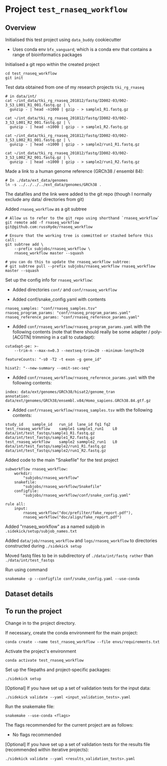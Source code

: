 # Project `test_rnaseq_workflow`

## Overview

Initialised this test project using `data_buddy` cookiecutter

- Uses conda env `bfx_vanguard`; which is a conda env that contains a range of
  bioinformatics packages

Initialised a git repo within the created project

```
cd test_rnaseq_workflow
git init
```

Test data obtained from one of my research projects `tki_rg_rnaseq`

```
# in data/int/
cat ~/int_data/tki_rg_rnaseq_201812/fastq/ID002-03/002-3_S3_L001_R1_001.fastq.gz | \
  gunzip - | head -n1000 | gzip - > sample1_R1.fastq.gz

cat ~/int_data/tki_rg_rnaseq_201812/fastq/ID002-03/002-3_S3_L001_R2_001.fastq.gz | \
  gunzip - | head -n1000 | gzip - > sample1_R2.fastq.gz

cat ~/int_data/tki_rg_rnaseq_201812/fastq/ID002-03/002-3_S3_L002_R1_001.fastq.gz | \
  gunzip - | head -n1000 | gzip - > sample2/run1_R1.fastq.gz

cat ~/int_data/tki_rg_rnaseq_201812/fastq/ID002-03/002-3_S3_L002_R2_001.fastq.gz | \
  gunzip - | head -n1000 | gzip - > sample2/run1_R2.fastq.gz
```

Made a link to a human genome reference (GRCh38 / ensembl 84):

```
# In ./data/ext_data/genomes
ln -s ../../../../ext_data/genomes/GRCh38 .
```

The datafiles and the link were added to the git repo (though I normally
exclude any data/ directories from git)

Added `rnaseq_workflow` as a git subtree

```
# Allow us to refer to the git repo using shorthand `rnaseq_workflow`
git remote add -f rnaseq_workflow git@github.com:russHyde/rnaseq_workflow

# Ensure that the working tree is committed or stashed before this call:
git subtree add \
    --prefix subjobs/rnaseq_workflow \
    rnaseq_workflow master --squash
```

```
# you can do this to update the rnaseq_workflow subtree:
# git subtree pull --prefix subjobs/rnaseq_workflow rnaseq_workflow master --squash
```

Set up the config info for `rnaseq_workflow`:

- Added directories `conf/` and `conf/rnaseq_workflow`

- Added conf/snake_config.yaml with contents

```
rnaseq_samples: "conf/rnaseq_samples.tsv"
rnaseq_program_params: "conf/rnaseq_program_params.yaml"
rnaseq_reference_params: "conf/rnaseq_reference_params.yaml"
```

- Added `conf/rnaseq_workflow/rnaseq_program_params.yaml` with the following
  contents (note that there should really be some adapter / poly-[ACGTN]
  trimming in a call to cutadapt):

```
cutadapt-pe: >-
    --trim-n --max-n=0.3 --nextseq-trim=20 --minimum-length=20

featureCounts: "-s0 -T2 -t exon -g gene_id"

hisat2: "--new-summary --omit-sec-seq"
```

- Added `conf/rnaseq_workflow/rnaseq_reference_params.yaml` with the following
  contents:

```
index: data/ext/genomes/GRCh38/hisat2/genome_tran
annotation: data/ext/genomes/GRCh38/ensembl.v84/Homo_sapiens.GRCh38.84.gtf.gz
```

- Added `conf/rnaseq_workflow/rnaseq_samples.tsv` with the following contents:

```
study_id	sample_id	run_id	lane_id	fq1	fq2
test_rnaseq_workflow	sample1	sample1_run1	L0	data/int/test_fastqs/sample1_R1.fastq.gz	data/int/test_fastqs/sample1_R2.fastq.gz
test_rnaseq_workflow	sample2	sammple2_run1	L0	data/int/test_fastqs/sample2/run1_R1.fastq.gz	data/int/test_fastqs/sample2/run1_R2.fastq.gz
```

Added code to the main "Snakefile" for the test project

```
subworkflow rnaseq_workflow:
    workdir:
        "subjobs/rnaseq_workflow"
    snakefile:
        "subjobs/rnaseq_workflow/Snakefile"
    configfile:
        "subjobs/rnaseq_workflow/conf/snake_config.yaml"

rule all:
    input:
        rnaseq_workflow("doc/prefilter/fake_report.pdf"),
        rnaseq_workflow("doc/align/fake_report.pdf")
```

Added "rnaseq_workflow" as a named subjob in `.sidekick/setup/subjob_names.txt`

Added `data/job/rnaseq_workflow` and `logs/rnaseq_workflow` to directories
constructed during `./sidekick setup`

Moved fastq files to be in subdirectory of `./data/int/fastq rather` than
`./data/int/test_fastqs`

Run using command

```
snakemake -p --configfile conf/snake_config.yaml --use-conda
```

## Dataset details

<!-- User to fill in the details -->

## To run the project

Change in to the project directory.

If necessary, create the conda environment for the main project:

`conda create --name test_rnaseq_workflow --file envs/requirements.txt`

Activate the project's environment

`conda activate test_rnaseq_workflow`

Set up the filepaths and project-specific packages:

`./sidekick setup`

[Optional] If you have set up a set of validation tests for the input data:

`./sidekick validate --yaml <input_validation_tests>.yaml`

Run the snakemake file:

`snakemake --use-conda <flags>`

The flags recommended for the current project are as follows:

<!-- User to update the flags, based on project requirements -->

- No flags recommended

[Optional] If you have set up a set of validation tests for the results file
(recommended within iterative projects):

`./sidekick validate --yaml <results_validation_tests>.yaml`
